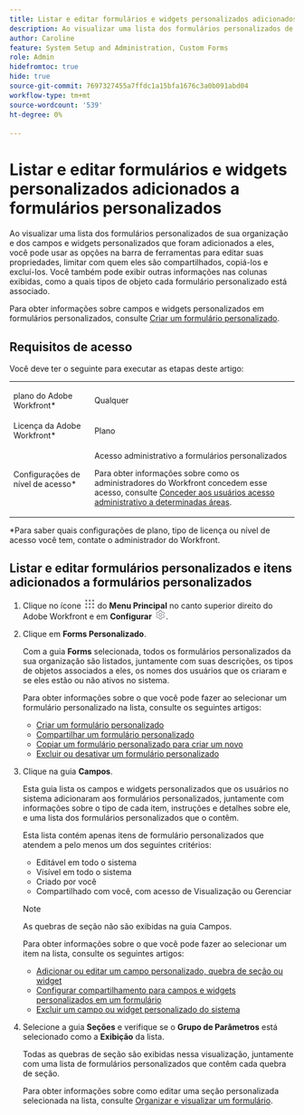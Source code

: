 ```yaml
---
title: Listar e editar formulários e widgets personalizados adicionados a formulários personalizados
description: Ao visualizar uma lista dos formulários personalizados de sua organização e dos campos e widgets personalizados que foram adicionados a eles, você pode usar as opções na barra de ferramentas para editar suas propriedades, limitar com quem eles são compartilhados, copiá-los e excluí-los. Você também pode exibir outras informações nas colunas exibidas, como a quais tipos de objeto cada formulário personalizado está associado.
author: Caroline
feature: System Setup and Administration, Custom Forms
role: Admin
hidefromtoc: true
hide: true
source-git-commit: 7697327455a7ffdc1a15bfa1676c3a0b091abd04
workflow-type: tm+mt
source-wordcount: '539'
ht-degree: 0%

---
```



# Listar e editar formulários e widgets personalizados adicionados a formulários personalizados

Ao visualizar uma lista dos formulários personalizados de sua organização e dos campos e widgets personalizados que foram adicionados a eles, você pode usar as opções na barra de ferramentas para editar suas propriedades, limitar com quem eles são compartilhados, copiá-los e excluí-los. Você também pode exibir outras informações nas colunas exibidas, como a quais tipos de objeto cada formulário personalizado está associado.

Para obter informações sobre campos e widgets personalizados em formulários personalizados, consulte [Criar um formulário personalizado](/help/quicksilver/administration-and-setup/customize-workfront/create-manage-custom-forms/form-designer/design-a-form/design-a-form.md).

## Requisitos de acesso

Você deve ter o seguinte para executar as etapas deste artigo:

<table style="table-layout:auto"> 
 <col> 
 <col> 
 <tbody> 
  <tr data-mc-conditions=""> 
   <td role="rowheader"> <p>plano do Adobe Workfront*</p> </td> 
   <td>Qualquer</td> 
  </tr> 
  <tr> 
   <td role="rowheader">Licença da Adobe Workfront*</td> 
   <td>Plano</td> 
  </tr> 
  <tr data-mc-conditions=""> 
   <td role="rowheader">Configurações de nível de acesso*</td> 
   <td> <p>Acesso administrativo a formulários personalizados</p> <p>Para obter informações sobre como os administradores do Workfront concedem esse acesso, consulte <a href="../../../administration-and-setup/add-users/configure-and-grant-access/grant-users-admin-access-certain-areas.md" class="MCXref xref">Conceder aos usuários acesso administrativo a determinadas áreas</a>.</p> </td> 
  </tr> 
 </tbody> 
</table>

&#42;Para saber quais configurações de plano, tipo de licença ou nível de acesso você tem, contate o administrador do Workfront.

## Listar e editar formulários personalizados e itens adicionados a formulários personalizados

1. Clique no ícone ![](assets/main-menu-icon.png) do **Menu Principal** no canto superior direito do Adobe Workfront e em **Configurar** ![](assets/gear-icon-settings.png).

1. Clique em **Forms Personalizado**.

   Com a guia **Forms** selecionada, todos os formulários personalizados da sua organização são listados, juntamente com suas descrições, os tipos de objetos associados a eles, os nomes dos usuários que os criaram e se eles estão ou não ativos no sistema.

   Para obter informações sobre o que você pode fazer ao selecionar um formulário personalizado na lista, consulte os seguintes artigos:

   * [Criar um formulário personalizado](/help/quicksilver/administration-and-setup/customize-workfront/create-manage-custom-forms/form-designer/design-a-form/design-a-form.md)
   * [Compartilhar um formulário personalizado](../../../administration-and-setup/customize-workfront/create-manage-custom-forms/share-access-to-a-custom-form.md)
   * [Copiar um formulário personalizado para criar um novo](/help/quicksilver/administration-and-setup/customize-workfront/create-manage-custom-forms/list-edit-share-custom-forms-and-custom-fields.md)
   * [Excluir ou desativar um formulário personalizado](../../../administration-and-setup/customize-workfront/create-manage-custom-forms/delete-or-deactivate-a-custom-form.md)

1. Clique na guia **Campos**.

   Esta guia lista os campos e widgets personalizados que os usuários no sistema adicionaram aos formulários personalizados, juntamente com informações sobre o tipo de cada item, instruções e detalhes sobre ele, e uma lista dos formulários personalizados que o contêm.

   Esta lista contém apenas itens de formulário personalizados que atendem a pelo menos um dos seguintes critérios:

   * Editável em todo o sistema
   * Visível em todo o sistema
   * Criado por você
   * Compartilhado com você, com acesso de Visualização ou Gerenciar

   >[!NOTE]
   >
   >As quebras de seção não são exibidas na guia Campos.

   Para obter informações sobre o que você pode fazer ao selecionar um item na lista, consulte os seguintes artigos:

   * [Adicionar ou editar um campo personalizado, quebra de seção ou widget](../../../administration-and-setup/customize-workfront/create-manage-custom-forms/edit-a-custom-field.md)
   * [Configurar compartilhamento para campos e widgets personalizados em um formulário](/help/quicksilver/administration-and-setup/customize-workfront/create-manage-custom-forms/form-designer/manage-a-form/share-custom-fields.md)
   * [Excluir um campo ou widget personalizado do sistema](../../../administration-and-setup/customize-workfront/create-manage-custom-forms/delete-a-custom-field.md)

1. Selecione a guia **Seções** e verifique se o **Grupo de Parâmetros** está selecionado como a **Exibição** da lista.

   Todas as quebras de seção são exibidas nessa visualização, juntamente com uma lista de formulários personalizados que contêm cada quebra de seção.

   Para obter informações sobre como editar uma seção personalizada selecionada na lista, consulte [Organizar e visualizar um formulário](/help/quicksilver/administration-and-setup/customize-workfront/create-manage-custom-forms/form-designer/design-a-form/organize-a-form.md).


